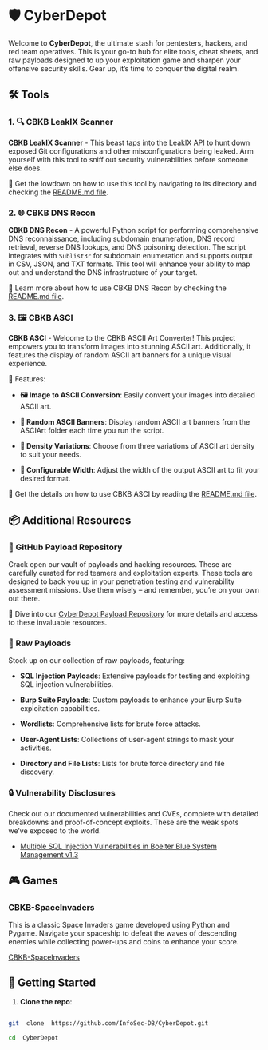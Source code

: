 # 🛡️ CyberDepot

Welcome to **CyberDepot**, the ultimate stash for pentesters, hackers, and red team operatives. This is your go-to hub for elite tools, cheat sheets, and raw payloads designed to up your exploitation game and sharpen your offensive security skills. Gear up, it’s time to conquer the digital realm.

## 🛠️ Tools


### 1. 🔍 CBKB LeakIX Scanner

**CBKB LeakIX Scanner** - This beast taps into the LeakIX API to hunt down exposed Git configurations and other misconfigurations being leaked. Arm yourself with this tool to sniff out security vulnerabilities before someone else does.

  📖 Get the lowdown on how to use this tool by navigating to its directory and checking the [README.md file](https://github.com/InfoSec-DB/CyberDepot/tree/main/cbkb-leakix-scanner#readme).

### 2. 🌐 CBKB DNS Recon


**CBKB DNS Recon** - A powerful Python script for performing comprehensive DNS reconnaissance, including subdomain enumeration, DNS record retrieval, reverse DNS lookups, and DNS poisoning detection. The script integrates with `Sublist3r` for subdomain enumeration and supports output in CSV, JSON, and TXT formats. This tool will enhance your ability to map out and understand the DNS infrastructure of your target.


📖 Learn more about how to use CBKB DNS Recon by checking the [README.md file](https://github.com/InfoSec-DB/CyberDepot/tree/main/cbkb-dns-recon#readme).


### 3. 🖼️ CBKB ASCI

**CBKB ASCI** - Welcome to the CBKB ASCII Art Converter! This project empowers you to transform images into stunning ASCII art. Additionally, it features the display of random ASCII art banners for a unique visual experience.

🌟 Features:

-  **🖼️ Image to ASCII Conversion**: Easily convert your images into detailed ASCII art.

-  **🎲 Random ASCII Banners**: Display random ASCII art banners from the ASCIArt folder each time you run the script.

-  **🔢 Density Variations**: Choose from three variations of ASCII art density to suit your needs.

-  **📏 Configurable Width**: Adjust the width of the output ASCII art to fit your desired format.

  

📖 Get the details on how to use CBKB ASCI by reading the [README.md file](https://github.com/InfoSec-DB/CyberDepot/blob/main/cbkb-ASCI/README.md).


## 📦 Additional Resources


### 📂 GitHub Payload Repository

  
Crack open our vault of payloads and hacking resources. These are carefully curated for red teamers and exploitation experts. These tools are designed to back you up in your penetration testing and vulnerability assessment missions. Use them wisely – and remember, you’re on your own out there.

🔗 Dive into our [CyberDepot Payload Repository](https://infosec-db.github.io/CyberDepot/) for more details and access to these invaluable resources.

### 🔢 Raw Payloads

Stock up on our collection of raw payloads, featuring:


-  **SQL Injection Payloads**: Extensive payloads for testing and exploiting SQL injection vulnerabilities.

-  **Burp Suite Payloads**: Custom payloads to enhance your Burp Suite exploitation capabilities.

-  **Wordlists**: Comprehensive lists for brute force attacks.

-  **User-Agent Lists**: Collections of user-agent strings to mask your activities.

-  **Directory and File Lists**: Lists for brute force directory and file discovery.

  

### 🔒 Vulnerability Disclosures

Check out our documented vulnerabilities and CVEs, complete with detailed breakdowns and proof-of-concept exploits. These are the weak spots we’ve exposed to the world.

- [Multiple SQL Injection Vulnerabilities in Boelter Blue System Management v1.3](https://infosec-db.github.io/CyberDepot/vuln_boelter_blue/)

## 🎮 Games

### CBKB-SpaceInvaders

This is a classic Space Invaders game developed using Python and Pygame. Navigate your spaceship to defeat the waves of descending enemies while collecting power-ups and coins to enhance your score.

[CBKB-SpaceInvaders](https://github.com/InfoSec-DB/CyberDepot/tree/main/cbkb-SpaceInvaders#readm)

## 🚀 Getting Started

1.  **Clone the repo**:

```sh

git  clone  https://github.com/InfoSec-DB/CyberDepot.git

cd  CyberDepot